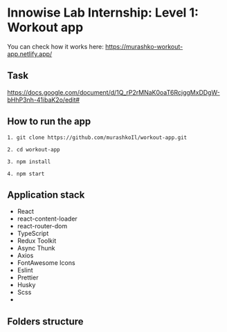 # Innowise Lab Internship: Level 1: Workout app

You can check how it works here: https://murashko-workout-app.netlify.app/

## Task

https://docs.google.com/document/d/1Q_rP2rMNaK0oaT6RcjggMxDDgW-bHhP3nh-41ibaK2o/edit#

## How to run the app

```
1. git clone https://github.com/murashkoIl/workout-app.git
```
```
2. cd workout-app
```
```
3. npm install
```
```
4. npm start
```

## Application stack

- React 
- react-content-loader
- react-router-dom
- TypeScript
- Redux Toolkit
- Async Thunk 
- Axios
- FontAwesome Icons
- Eslint
- Prettier
- Husky
- Scss
- 

## Folders structure